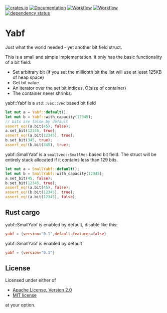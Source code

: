 [![crates.io](https://img.shields.io/crates/v/yabf.svg)](https://crates.io/crates/yabf)
[![Documentation](https://docs.rs/yabf/badge.svg)](https://docs.rs/yabf)
[![Workflow](https://github.com/eadf/yabf.rs/workflows/Rust/badge.svg)](https://github.com/eadf/yabf.rs/workflows/Rust/badge.svg)
[![Workflow](https://github.com/eadf/yabf.rs/workflows/Clippy/badge.svg)](https://github.com/eadf/yabf.rs/workflows/Clippy/badge.svg)
[![dependency status](https://deps.rs/crate/yabf/0.1.2/status.svg)](https://deps.rs/crate/yabf/0.1.2)

# Yabf
Just what the world needed - yet another bit field struct.

This is a small and simple implementation. It only has the basic functionality of a bit field:
 * Set arbitrary bit (if you set the millionth bit the list will use at least 125KB of heap space) 
 * Get bit value 
 * An iterator over the set bit indices. O(size of container)
 * The container never shrinks.

yabf::Yabf is a `std::vec::Vec` based bit field
```rust
let mut a = Yabf::default();
let mut b = Yabf::with_capacity(12345);
// bits are false by default
assert_eq!(a.bit(45), false);
a.set_bit(12345, true);
assert_eq!(a.bit(12345), true);
b.set_bit(345, true);
assert_eq!(b.bit(345), true);
```

yabf::SmallYabf is a `smallvec::SmallVec` based bit field. The struct will be entirely
stack allocated if it contains less than 129 bits.
```rust
let mut a = SmallYabf::default();
let mut b = SmallYabf::with_capacity(12345);
a.set_bit(45, false);
b.set_bit(12345, true);
assert_eq!(a.bit(45), false);
assert_eq!(b.bit(12345), true);
assert_eq!(a.bit(12345), false);
```

## Rust cargo
yabf::SmallYabf is enabled by default, disable like this:
```toml
yabf = {version="0.1",default-features=false}
```
yabf::SmallYabf is enabled by default
```toml
yabf = {version="0.1"}
```


## License

Licensed under either of

* [Apache License, Version 2.0](http://www.apache.org/licenses/LICENSE-2.0)
* [MIT license](http://opensource.org/licenses/MIT)

at your option.
